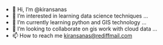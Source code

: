 - 👋 Hi, I’m @kiransanas
- 👀 I’m interested in learning data science techniques ...
- 🌱 I’m currently learning python and GIS technology ...
- 💞️ I’m looking to collaborate on gis work with cloud data ...
- 📫 How to reach me kiransanas@rediffmail.com
<!---
kiransanas/kiransanas is a ✨ special ✨ repository because its `README.md` (this file) appears on your GitHub profile.
You can click the Preview link to take a look at your changes.
--->
